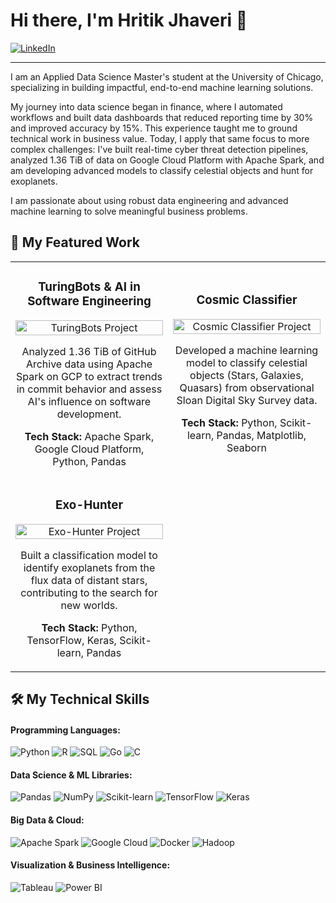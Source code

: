 # Hi there, I'm Hritik Jhaveri 👋

<a href="https://www.linkedin.com/in/hritik-jhaveri/" target="_blank">
    <img src="https://img.shields.io/badge/LinkedIn-0077B5?style=for-the-badge&logo=linkedin&logoColor=white" alt="LinkedIn"/>
</a>

---

I am an Applied Data Science Master's student at the University of Chicago, specializing in building impactful, end-to-end machine learning solutions.

My journey into data science began in finance, where I automated workflows and built data dashboards that reduced reporting time by 30% and improved accuracy by 15%. This experience taught me to ground technical work in business value. Today, I apply that same focus to more complex challenges: I've built real-time cyber threat detection pipelines, analyzed 1.36 TiB of data on Google Cloud Platform with Apache Spark, and am developing advanced models to classify celestial objects and hunt for exoplanets.

I am passionate about using robust data engineering and advanced machine learning to solve meaningful business problems.

## 🔭 My Featured Work

<table>
  <tr>
    <td width="50%">
      <h3 align="center">TuringBots & AI in Software Engineering</h3>
      <div align="center">
        <a href="https://github.com/codex83/turingbots-ai-se" target="_blank">
          <img src="https://raw.githubusercontent.com/codex83/codex83/main/assets/turing.png" alt="TuringBots Project" width="100%">
        </a>
        <p>
          Analyzed 1.36 TiB of GitHub Archive data using Apache Spark on GCP to extract trends in commit behavior and assess AI's influence on software development.
        </p>
        <p>
          <strong>Tech Stack:</strong> Apache Spark, Google Cloud Platform, Python, Pandas
        </p>
      </div>
    </td>
    <td width="50%">
      <h3 align="center">Cosmic Classifier</h3>
      <div align="center">
        <a href="https://github.com/codex83/Cosmic-Classifier" target="_blank">
          <img src="https://raw.githubusercontent.com/codex83/codex83/main/assets/cosmic.png" alt="Cosmic Classifier Project" width="100%">
        </a>
        <p>
          Developed a machine learning model to classify celestial objects (Stars, Galaxies, Quasars) from observational Sloan Digital Sky Survey data.
        </p>
         <p>
          <strong>Tech Stack:</strong> Python, Scikit-learn, Pandas, Matplotlib, Seaborn
        </p>
      </div>
    </td>
  </tr>
  <tr>
    <td width="50%">
      <h3 align="center">Exo-Hunter</h3>
      <div align="center">
        <a href="https://github.com/codex83/Exo-Hunter" target="_blank">
          <img src="https://raw.githubusercontent.com/codex83/codex83/main/assets/exo.png" alt="Exo-Hunter Project" width="100%">
        </a>
        <p>
          Built a classification model to identify exoplanets from the flux data of distant stars, contributing to the search for new worlds.
        </p>
        <p>
          <strong>Tech Stack:</strong> Python, TensorFlow, Keras, Scikit-learn, Pandas
        </p>
      </div>
    </td>
    <td width="50%">
      </td>
  </tr>
</table>


## 🛠️ My Technical Skills

<h4>Programming Languages:</h4>
<p>
  <img src="https://img.shields.io/badge/Python-3776AB?style=for-the-badge&logo=python&logoColor=white" alt="Python"/>
  <img src="https://img.shields.io/badge/R-276DC3?style=for-the-badge&logo=r&logoColor=white" alt="R"/>
  <img src="https://img.shields.io/badge/SQL-4479A1?style=for-the-badge&logo=mysql&logoColor=white" alt="SQL"/>
  <img src="https://img.shields.io/badge/Go-00ADD8?style=for-the-badge&logo=go&logoColor=white" alt="Go"/>
  <img src="https://img.shields.io/badge/C-A8B9CC?style=for-the-badge&logo=c&logoColor=white" alt="C"/>
</p>

<h4>Data Science & ML Libraries:</h4>
<p>
  <img src="https://img.shields.io/badge/Pandas-150458?style=for-the-badge&logo=pandas&logoColor=white" alt="Pandas"/>
  <img src="https://img.shields.io/badge/Numpy-013243?style=for-the-badge&logo=numpy&logoColor=white" alt="NumPy"/>
  <img src="https://img.shields.io/badge/Scikit--Learn-F7931E?style=for-the-badge&logo=scikit-learn&logoColor=white" alt="Scikit-learn"/>
  <img src="https://img.shields.io/badge/TensorFlow-FF6F00?style=for-the-badge&logo=tensorflow&logoColor=white" alt="TensorFlow"/>
  <img src="https://img.shields.io/badge/Keras-D00000?style=for-the-badge&logo=keras&logoColor=white" alt="Keras"/>
</p>

<h4>Big Data & Cloud:</h4>
<p>
  <img src="https://img.shields.io/badge/Apache%20Spark-E25A1C?style=for-the-badge&logo=apache-spark&logoColor=white" alt="Apache Spark"/>
  <img src="https://img.shields.io/badge/Google%20Cloud-4285F4?style=for-the-badge&logo=google-cloud&logoColor=white" alt="Google Cloud"/>
  <img src="https://img.shields.io/badge/Docker-2496ED?style=for-the-badge&logo=docker&logoColor=white" alt="Docker"/>
  <img src="https://img.shields.io/badge/Hadoop-66CCFF?style=for-the-badge&logo=apache-hadoop&logoColor=white" alt="Hadoop"/>
</p>

<h4>Visualization & Business Intelligence:</h4>
<p>
  <img src="https://img.shields.io/badge/Tableau-E97627?style=for-the-badge&logo=tableau&logoColor=white" alt="Tableau"/>
  <img src="https://img.shields.io/badge/Power%20BI-F2C811?style=for-the-badge&logo=power-bi&logoColor=white" alt="Power BI"/>
  <img src="
